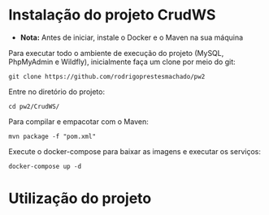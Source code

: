 # Instalação do projeto CrudWS

* **Nota:** Antes de iniciar, instale o Docker e o Maven na sua máquina

Para executar todo o ambiente de execução do projeto (MySQL, PhpMyAdmin e Wildfly), inicialmente faça um clone por meio do git:

    git clone https://github.com/rodrigoprestesmachado/pw2

Entre no diretório do projeto:

    cd pw2/CrudWS/

Para compilar e empacotar com o Maven:

    mvn package -f "pom.xml"

Execute o docker-compose para baixar as imagens e executar os serviços:

    docker-compose up -d

# Utilização do projeto